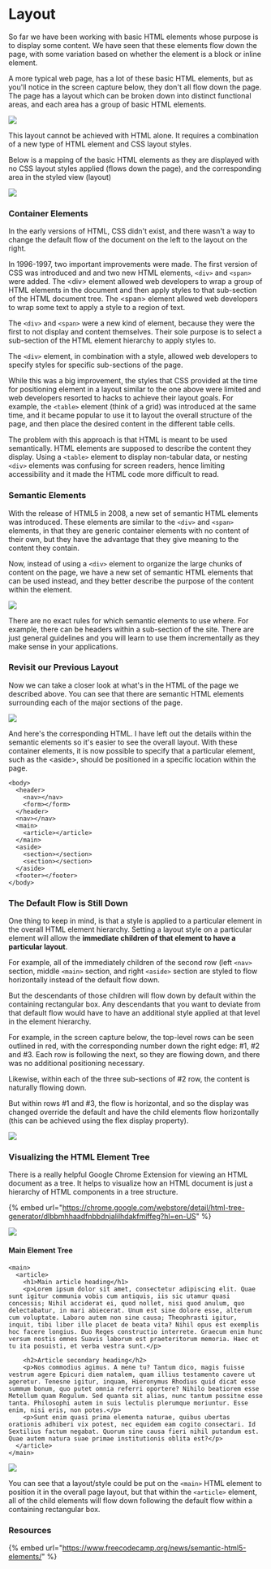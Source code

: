 # Layout

So far we have been working with basic HTML elements whose purpose is to display some content.  We have seen that these elements flow down the page, with some variation based on whether the element is a block or inline element.

A more typical web page, has a lot of these basic HTML elements, but as you'll notice in the screen capture below, they don't all flow down the page. The page has a layout which can be broken down into distinct functional areas, and each area has a group of basic HTML elements.

![](../../.gitbook/assets/image%20%28238%29.png)

This layout cannot be achieved with HTML alone. It requires a combination of a new type of HTML element and CSS layout styles.

Below is a mapping of the basic HTML elements as they are displayed with no CSS layout styles applied \(flows down the page\), and the corresponding area in the styled view \(layout\)

![](../../.gitbook/assets/image%20%28222%29%20%281%29.png)

### Container Elements

In the early versions of HTML, CSS didn't exist, and there wasn't a way to change the default flow of the document on the left to the layout on the right.

In 1996-1997, two important improvements were made. The first version of CSS was introduced and and two new HTML elements, `<div>` and `<span>` were added. The &lt;div&gt; element allowed web developers to wrap a group of HTML elements in the document and then apply styles to that sub-section of the HTML document tree. The &lt;span&gt; element allowed web developers to wrap some text to apply a style to a region of text.

The `<div>` and `<span>` were a new kind of element, because they were the first to not display and content themselves. Their sole purpose is to select a sub-section of the HTML element hierarchy to apply styles to.

The `<div>` element, in combination with a style, allowed web developers to specify styles for specific sub-sections of the page.

While this was a big improvement, the styles that CSS provided at the time for positioning element in a layout similar to the one above were limited and web developers resorted to hacks to achieve their layout goals. For example, the `<table>` element \(think of a grid\) was introduced at the same time, and it became popular to use it to layout the overall structure of the page, and then place the desired content in the different table cells. 

The problem with this approach is that HTML is meant to be used semantically. HTML elements are supposed to describe the content they display. Using a `<table>` element to display non-tabular data, or nesting `<div>` elements was confusing for screen readers, hence limiting accessibility and it made the HTML code more difficult to read.

### Semantic Elements

With the release of HTML5 in 2008, a new set of semantic HTML elements was introduced. These elements are similar to the `<div>` and `<span>` elements, in that they are generic container elements with no content of their own, but they have the advantage that they give meaning to the content they contain.

Now, instead of using a `<div>` element to organize the large chunks of content on the page, we have a new set of semantic HTML elements that can be used instead, and they better describe the purpose of the content within the element.

![](../../.gitbook/assets/image%20%284%29.png)

There are no exact rules for which semantic elements to use where. For example, there can be headers within a sub-section of the site. There are just general guidelines and you will learn to use them incrementally as they make sense in your applications.

### Revisit our Previous Layout

Now we can take a closer look at what's in the HTML of the page we described above. You can see that there are semantic HTML elements surrounding each of the major sections of the page.

![](../../.gitbook/assets/image%20%28219%29%20%281%29.png)

And here's the corresponding HTML.  I have left out the details within the semantic elements so it's easier to see the overall layout. With these container elements, it is now possible to specify that a particular element, such as the &lt;aside&gt;, should be positioned in a specific location within  the page.

```markup
<body>
  <header>
    <nav></nav>
    <form></form>
  </header>
  <nav></nav>
  <main>
    <article></article>
  </main>
  <aside>
    <section></section>
    <section></section>
  </aside>
  <footer></footer>
</body>
```

### The Default Flow is Still Down

One thing to keep in mind, is that a style is applied to a particular element in the overall HTML element hierarchy. Setting a layout style on a particular element will allow the **immediate children of that element to have a particular layout**. 

For example, all of the immediately children of the second row \(left `<nav>` section, middle `<main>` section, and right `<aside>` section are styled to flow horizontally instead of the default flow down.

But the descendants of those children will flow down by default within the containing rectangular box. Any descendants that you want to deviate from that default flow would have to have an additional style applied at that level in the element hierarchy.

For example, in the screen capture below, the top-level rows can be seen outlined in red,  with the corresponding number down the right edge: \#1, \#2 and \#3.  Each row is following the next, so they are flowing down, and there was no additional positioning necessary. 

Likewise, within each of the three sub-sections of \#2 row, the content is naturally flowing down.

But within rows \#1 and \#3, the flow is horizontal, and so the display was changed override the default and have the child elements flow horizontally \(this can be achieved using the flex display property\).

![](../../.gitbook/assets/image%20%28237%29.png)

### Visualizing the HTML Element Tree

There is a really helpful Google Chrome Extension for viewing an HTML document as a tree. It helps to visualize how an HTML document is just a hierarchy of HTML components in a tree structure.

{% embed url="https://chrome.google.com/webstore/detail/html-tree-generator/dlbbmhhaadfnbbdnjalilhdakfmiffeg?hl=en-US" %}

![](../../.gitbook/assets/image%20%28219%29.png)

#### Main Element Tree

```markup
<main>
  <article>
    <h1>Main article heading</h1>
    <p>Lorem ipsum dolor sit amet, consectetur adipiscing elit. Quae sunt igitur communia vobis cum antiquis, iis sic utamur quasi concessis; Nihil acciderat ei, quod nollet, nisi quod anulum, quo delectabatur, in mari abiecerat. Unum est sine dolore esse, alterum cum voluptate. Laboro autem non sine causa; Theophrasti igitur, inquit, tibi liber ille placet de beata vita? Nihil opus est exemplis hoc facere longius. Duo Reges constructio interrete. Graecum enim hunc versum nostis omnes Suavis laborum est praeteritorum memoria. Haec et tu ita posuisti, et verba vestra sunt.</p>

    <h2>Article secondary heading</h2>
    <p>Nos commodius agimus. A mene tu? Tantum dico, magis fuisse vestrum agere Epicuri diem natalem, quam illius testamento cavere ut ageretur. Tenesne igitur, inquam, Hieronymus Rhodius quid dicat esse summum bonum, quo putet omnia referri oportere? Nihilo beatiorem esse Metellum quam Regulum. Sed quanta sit alias, nunc tantum possitne esse tanta. Philosophi autem in suis lectulis plerumque moriuntur. Esse enim, nisi eris, non potes.</p>
    <p>Sunt enim quasi prima elementa naturae, quibus ubertas orationis adhiberi vix potest, nec equidem eam cogito consectari. Id Sextilius factum negabat. Quorum sine causa fieri nihil putandum est. Quae autem natura suae primae institutionis oblita est?</p>
  </article>
</main>
```

![](../../.gitbook/assets/image%20%28218%29.png)

You can see that a layout/style could be put on the `<main>` HTML element to position it in the overall page layout, but that within the `<article>` element, all of the child elements will  flow down following the default flow within a containing rectangular box.

### Resources

{% embed url="https://www.freecodecamp.org/news/semantic-html5-elements/" %}

